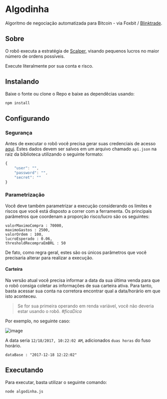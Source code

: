 # Algodinha

Algoritmo de negociação automatizada para Bitcoin - via Foxbit / [Blinktrade](https://github.com/blinktrade/BlinkTradeJS).

## Sobre

O robô executa a estratégia de [Scalper](https://www.daytraderpro.com.br/blog/o-que-e-scalping/), visando pequenos lucros no maior número de ordens possíveis.

Execute literalmente por sua conta e risco. 

## Instalando

Baixe o fonte ou clone o Repo e baixe as dependêcias usando:

```javascript
npm install
```

## Configurando

### Segurança
Antes de executar o robô você precisa gerar suas credenciais de acesso [aqui](https://foxbit.exchange/#api). Estes dados devem ser salvos em um arquivo chamado `api.json` na raiz da biblioteca utilizando o seguinte formato:

```javascript
{ 
    "user": "",
    "password": "",
    "secret": ""
}
```

### Parametrização
Você deve também parametrizar a execução considerando os limites e riscos que você está disposto a correr com a ferramenta. Os principais parâmetros que coordenam a proporção risco/lucro são os seguintes:

```
valorMaximoCompra : 70000,
maximoGastos : 2500,
valorOrdem : 100,
lucroEsperado : 0.06,
thresholdRecompraEmBRL : 50
```

De fato, como regra geral, estes são os únicos parâmetros que você precisaria alterar para realizar a execução.

#### Carteira

Na versão atual você precisa informar a data da sua última venda para que o robô consiga coletar as informações de sua carteira ativa. Para tanto, basta acessar sua conta na corretora encontrar qual a data/horário em que isto aconteceu. 

> Se for sua primeira operando em renda variável, você não deveria estar usando o robô. *#ficaDica*

Por exemplo, no seguinte caso:

![image](https://user-images.githubusercontent.com/1022404/34125435-5e516aa0-e41d-11e7-8ffc-3e4fc8e0a797.png)

A data seria `12/18/2017, 10:22:02 AM`, adicionados `duas horas` do fuso horário.
```
dataBase : "2017-12-18 12:22:02"
```

## Executando

Para executar, basta utilizar o seguinte comando:

```
node algodinha.js
```



